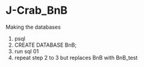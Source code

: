 # J-Crab_BnB

Making the databases

1. psql
2. CREATE DATABASE BnB;
3. run sql 01
4. repeat step 2 to 3 but replaces BnB with BnB_test